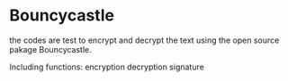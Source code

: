 # Bouncycastle
the codes are test to encrypt and decrypt the text using the open source pakage Bouncycastle.

Including functions:
encryption
decryption
signature
